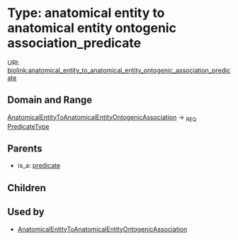 
# Type: anatomical entity to anatomical entity ontogenic association_predicate




URI: [biolink:anatomical_entity_to_anatomical_entity_ontogenic_association_predicate](https://w3id.org/biolink/vocab/anatomical_entity_to_anatomical_entity_ontogenic_association_predicate)


## Domain and Range

[AnatomicalEntityToAnatomicalEntityOntogenicAssociation](AnatomicalEntityToAnatomicalEntityOntogenicAssociation.md) ->  <sub>REQ</sub> [PredicateType](types/PredicateType.md)

## Parents

 *  is_a: [predicate](predicate.md)

## Children


## Used by

 * [AnatomicalEntityToAnatomicalEntityOntogenicAssociation](AnatomicalEntityToAnatomicalEntityOntogenicAssociation.md)
